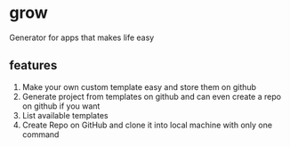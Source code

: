 # grow
Generator for apps that makes life easy

## features

1. Make your own custom template easy and store them on github
2. Generate project from templates on github and can even create a repo on github if you want
3. List available templates
4. Create Repo on GitHub and clone it into local machine with only one command

